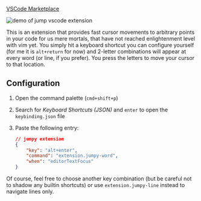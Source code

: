 [VSCode Marketplace](https://marketplace.visualstudio.com/items?itemName=wmaurer.vscode-jumpy)

![demo of jump vscode extension](https://cloud.githubusercontent.com/assets/2899448/19660934/0481c44c-9a32-11e6-87cc-1f8913922ccb.gif)

This is an extension that provides fast cursor movements to arbitrary points in your code for us mere mortals, that have not reached enlightenment level with vim yet. You simply hit a keyboard shortcut you can configure yourself (for me it is `alt+return` for now) and 2-letter combinations will appear at every word (or line, if you prefer). You press the letters to move your cursor to that location.

## Configuration

1. Open the command palette (`cmd+shift+p`)
2. Search for *Keyboard Shortcuts (JSON)* and `enter` to open the `keybinding.json` file
3. Paste the following entry:

    ```json
    // jumpy extension
    {
        "key": "alt+enter",
        "command": "extension.jumpy-word",
        "when": "editorTextFocus"
    }
    ```

Of course, feel free to choose another key combination (but be careful not to shadow any builtin shortcuts) or use `extension.jumpy-line` instead to navigate lines only.
